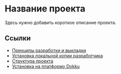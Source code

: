 # Название проекта

Здесь нужно добавить короткое описание проекта.

## Ссылки

* [Принципы разработки и выкладки](docs/development-workflow.md)
* [Установка локальной копии разработчика](docs/local.md)
* [Структура проекта](docs/project-structure.md)
* [Установка на платформу Dokku](docs/dokku.md)
